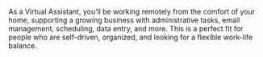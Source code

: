  As a Virtual Assistant, you’ll be working remotely from the comfort of your home, supporting a growing business with administrative tasks, email management, scheduling, data entry, and more. This is a perfect fit for people who are self-driven, organized, and looking for a flexible work-life balance.
